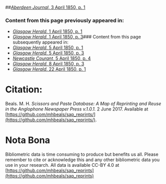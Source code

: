 ##[*Aberdeen Journal*, 3 April 1850, p. 1](https://mhbeals.github.io/sap_html/Aberdeen-Journal/Aberdeen-Journal-3-April-1850-p-1)

### Content from this page previously appeared in:
+ [*Glasgow Herald*, 1 April 1850, p. 1](https://mhbeals.github.io/sap_html/Glasgow-Herald/Glasgow-Herald-1-April-1850-p-1)
+ [*Glasgow Herald*, 1 April 1850, p. 3](https://mhbeals.github.io/sap_html/Glasgow-Herald/Glasgow-Herald-1-April-1850-p-3)### Content from this page subsequently appeared in:
+ [*Glasgow Herald*, 5 April 1850, p. 1](https://mhbeals.github.io/sap_html/Glasgow-Herald/Glasgow-Herald-5-April-1850-p-1)
+ [*Glasgow Herald*, 5 April 1850, p. 3](https://mhbeals.github.io/sap_html/Glasgow-Herald/Glasgow-Herald-5-April-1850-p-3)
+ [*Newcastle Courant*, 5 April 1850, p. 4](https://mhbeals.github.io/sap_html/Newcastle-Courant/Newcastle-Courant-5-April-1850-p-4)
+ [*Glasgow Herald*, 8 April 1850, p. 3](https://mhbeals.github.io/sap_html/Glasgow-Herald/Glasgow-Herald-8-April-1850-p-3)
+ [*Glasgow Herald*, 22 April 1850, p. 1](https://mhbeals.github.io/sap_html/Glasgow-Herald/Glasgow-Herald-22-April-1850-p-1)
                    
# Citation: 

Beals. M. H. *Scissors and Paste Database: A Map of Reprinting and Reuse in the Anglophone Newspaper Press v.1.0.1.* 2 June 2017. Available at [https://github.com/mhbeals/sap_reprints/](https://github.com/mhbeals/sap_reprints/). 
                    
# Nota Bona

Bibliometric data is time consuming to produce but benefits us all. Please remember to cite or acknowledge this and any other bibliometric data you use in your research. All data is available CC-BY 4.0 at [https://github.com/mhbeals/sap_reprints](https://github.com/mhbeals/sap_reprints)